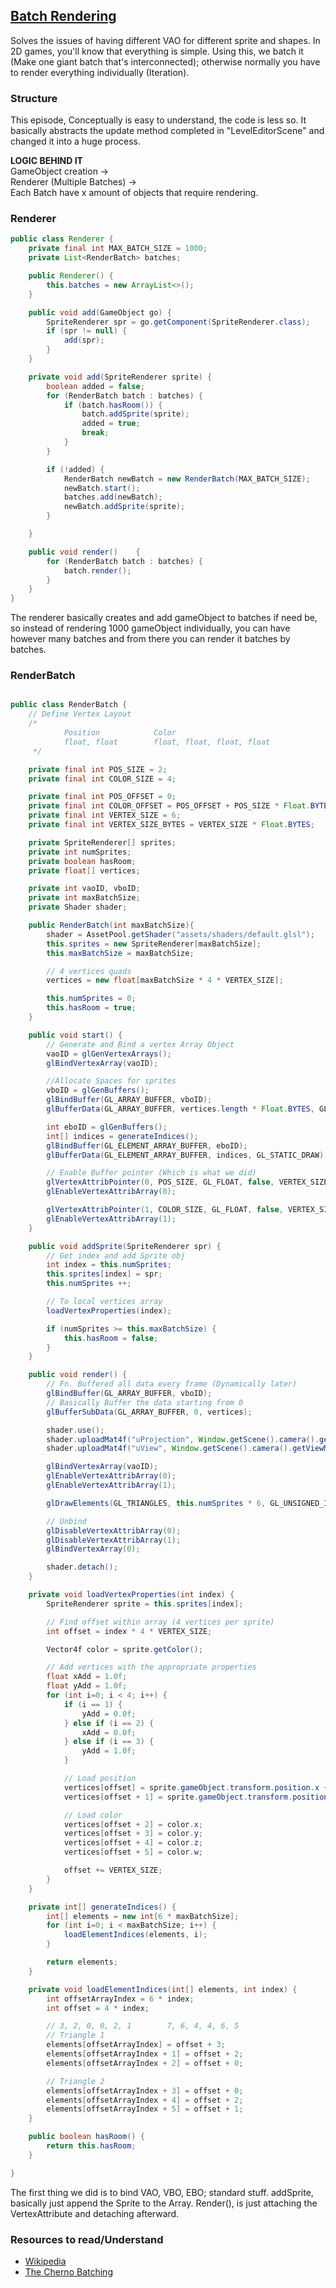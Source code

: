## [Batch Rendering](https://www.youtube.com/watch?v=oDh80Hmv7jM&list=PLtrSb4XxIVbp8AKuEAlwNXDxr99e3woGE&index=12)
Solves the issues of having different VAO for different sprite and shapes. In 2D games,
you'll know that everything is simple. Using this, we batch it (Make one giant batch that's interconnected); otherwise
normally you have to render everything individually (Iteration).

### Structure
This episode, Conceptually is easy to understand, the code is less so. It basically abstracts
the update method completed in "LevelEditorScene" and changed it into a huge process.

**LOGIC BEHIND IT**  
GameObject creation ->  
Renderer (Multiple Batches) ->  
Each Batch have x amount of objects that require rendering.

### Renderer
```java
public class Renderer {
    private final int MAX_BATCH_SIZE = 1000;
    private List<RenderBatch> batches;

    public Renderer() {
        this.batches = new ArrayList<>();
    }

    public void add(GameObject go) {
        SpriteRenderer spr = go.getComponent(SpriteRenderer.class);
        if (spr != null) {
            add(spr);
        }
    }

    private void add(SpriteRenderer sprite) {
        boolean added = false;
        for (RenderBatch batch : batches) {
            if (batch.hasRoom()) {
                batch.addSprite(sprite);
                added = true;
                break;
            }
        }

        if (!added) {
            RenderBatch newBatch = new RenderBatch(MAX_BATCH_SIZE);
            newBatch.start();
            batches.add(newBatch);
            newBatch.addSprite(sprite);
        }

    }

    public void render()    {
        for (RenderBatch batch : batches) {
            batch.render();
        }
    }
}
```
The renderer basically creates and add gameObject to batches if need be, so instead of
rendering 1000 gameObject individually, you can have however many batches and from there you can
render it batches by batches.

### RenderBatch
```java

public class RenderBatch {
    // Define Vertex Layout
    /*
            Position            Color
            float, float        float, float, float, float
     */

    private final int POS_SIZE = 2;
    private final int COLOR_SIZE = 4;

    private final int POS_OFFSET = 0;
    private final int COLOR_OFFSET = POS_OFFSET + POS_SIZE * Float.BYTES;
    private final int VERTEX_SIZE = 6;
    private final int VERTEX_SIZE_BYTES = VERTEX_SIZE * Float.BYTES;

    private SpriteRenderer[] sprites;
    private int numSprites;
    private boolean hasRoom;
    private float[] vertices;

    private int vaoID, vboID;
    private int maxBatchSize;
    private Shader shader;

    public RenderBatch(int maxBatchSize){
        shader = AssetPool.getShader("assets/shaders/default.glsl");
        this.sprites = new SpriteRenderer[maxBatchSize];
        this.maxBatchSize = maxBatchSize;

        // 4 vertices quads
        vertices = new float[maxBatchSize * 4 * VERTEX_SIZE];

        this.numSprites = 0;
        this.hasRoom = true;
    }

    public void start() {
        // Generate and Bind a vertex Array Object
        vaoID = glGenVertexArrays();
        glBindVertexArray(vaoID);

        //Allocate Spaces for sprites
        vboID = glGenBuffers();
        glBindBuffer(GL_ARRAY_BUFFER, vboID);
        glBufferData(GL_ARRAY_BUFFER, vertices.length * Float.BYTES, GL_DYNAMIC_DRAW);          // Need a size since we're trying to dynamically draw to the screen

        int eboID = glGenBuffers();
        int[] indices = generateIndices();
        glBindBuffer(GL_ELEMENT_ARRAY_BUFFER, eboID);
        glBufferData(GL_ELEMENT_ARRAY_BUFFER, indices, GL_STATIC_DRAW);

        // Enable Buffer pointer (Which is what we did)
        glVertexAttribPointer(0, POS_SIZE, GL_FLOAT, false, VERTEX_SIZE_BYTES, POS_OFFSET);
        glEnableVertexAttribArray(0);

        glVertexAttribPointer(1, COLOR_SIZE, GL_FLOAT, false, VERTEX_SIZE_BYTES, COLOR_OFFSET);
        glEnableVertexAttribArray(1);
    }

    public void addSprite(SpriteRenderer spr) {
        // Get index and add Sprite obj
        int index = this.numSprites;
        this.sprites[index] = spr;
        this.numSprites ++;

        // To local vertices array
        loadVertexProperties(index);

        if (numSprites >= this.maxBatchSize) {
            this.hasRoom = false;
        }
    }

    public void render() {
        // Fn. Buffered all data every frame (Dynamically later)
        glBindBuffer(GL_ARRAY_BUFFER, vboID);
        // Basically Buffer the data starting from 0
        glBufferSubData(GL_ARRAY_BUFFER, 0, vertices);

        shader.use();
        shader.uploadMat4f("uProjection", Window.getScene().camera().getProjectionMatrix());
        shader.uploadMat4f("uView", Window.getScene().camera().getViewMatrix());

        glBindVertexArray(vaoID);
        glEnableVertexAttribArray(0);
        glEnableVertexAttribArray(1);

        glDrawElements(GL_TRIANGLES, this.numSprites * 6, GL_UNSIGNED_INT, 0);

        // Unbind
        glDisableVertexAttribArray(0);
        glDisableVertexAttribArray(1);
        glBindVertexArray(0);

        shader.detach();
    }

    private void loadVertexProperties(int index) {
        SpriteRenderer sprite = this.sprites[index];

        // Find offset within array (4 vertices per sprite)
        int offset = index * 4 * VERTEX_SIZE;

        Vector4f color = sprite.getColor();

        // Add vertices with the appropriate properties
        float xAdd = 1.0f;
        float yAdd = 1.0f;
        for (int i=0; i < 4; i++) {
            if (i == 1) {
                yAdd = 0.0f;
            } else if (i == 2) {
                xAdd = 0.0f;
            } else if (i == 3) {
                yAdd = 1.0f;
            }

            // Load position
            vertices[offset] = sprite.gameObject.transform.position.x + (xAdd * sprite.gameObject.transform.scale.x);
            vertices[offset + 1] = sprite.gameObject.transform.position.y + (yAdd * sprite.gameObject.transform.scale.y);

            // Load color
            vertices[offset + 2] = color.x;
            vertices[offset + 3] = color.y;
            vertices[offset + 4] = color.z;
            vertices[offset + 5] = color.w;

            offset += VERTEX_SIZE;
        }
    }

    private int[] generateIndices() {
        int[] elements = new int[6 * maxBatchSize];
        for (int i=0; i < maxBatchSize; i++) {
            loadElementIndices(elements, i);
        }

        return elements;
    }

    private void loadElementIndices(int[] elements, int index) {
        int offsetArrayIndex = 6 * index;
        int offset = 4 * index;

        // 3, 2, 0, 0, 2, 1        7, 6, 4, 4, 6, 5
        // Triangle 1
        elements[offsetArrayIndex] = offset + 3;
        elements[offsetArrayIndex + 1] = offset + 2;
        elements[offsetArrayIndex + 2] = offset + 0;

        // Triangle 2
        elements[offsetArrayIndex + 3] = offset + 0;
        elements[offsetArrayIndex + 4] = offset + 2;
        elements[offsetArrayIndex + 5] = offset + 1;
    }

    public boolean hasRoom() {
        return this.hasRoom;
    }

}
```
The first thing we did is to bind VAO, VBO, EBO; standard stuff. addSprite, basically just 
append the Sprite to the Array. Render(), is just attaching the VertexAttribute and detaching 
afterward.


### Resources to read/Understand
- [Wikipedia](https://en.wikipedia.org/wiki/Batch_processing)
- [The Cherno Batching](https://www.youtube.com/watch?v=Th4huqR77rI&list=PLlrATfBNZ98f5vZ8nJ6UengEkZUMC4fy5&index=1)